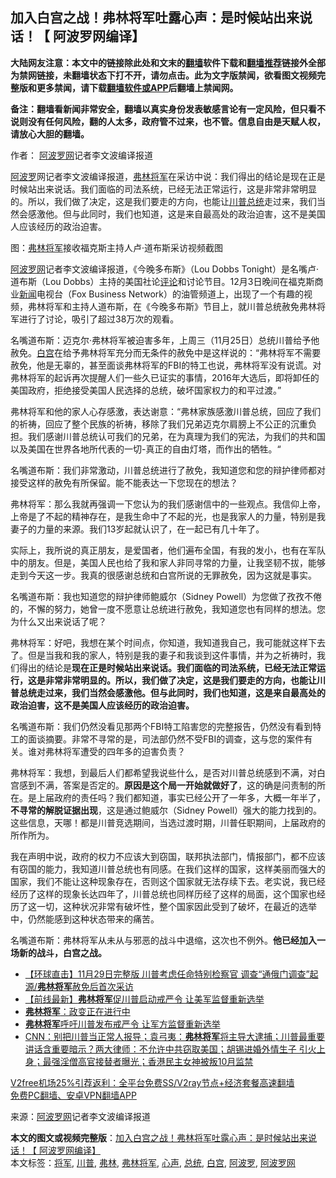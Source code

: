  <h2>加入白宫之战！弗林将军吐露心声：是时候站出来说话！【 阿波罗网编译】</h2> <p class="notice"><b>大陆网友注意：本文中的链接除此处和文末的<a href="https://github.com/bannedbook/fanqiang" >翻墙</a>软件下载和<a href="https://github.com/killgcd/justmysocks/blob/master/README.md">翻墙推荐</a>链接外全部为禁网链接，未翻墙状态下打不开，请勿点击。此为文字版禁闻，欲看图文视频完整版和更多禁闻，请下载<a href="https://github.com/bannedbook/fanqiang">翻墙软件或APP</a>后翻墙上禁闻网。</p><p>备注：翻墙看新闻非常安全，翻墙以真实身份发表敏感言论有一定风险，但只看不说则没有任何风险，翻的人太多，政府管不过来，也不管。信息自由是天赋人权，请放心大胆的翻墙。</b></p>  <div class="entry"> <p>作者： <span class='wp_keywordlink_affiliate'><a href="https://www.aboluowang.com/" title="阿波罗网" target="_blank">阿波罗网</a></span>记者李文波编译报道</p> <p id="summary"><a href="https://www.bannedbook.org/bnews/tag/%E9%98%BF%E6%B3%A2%E7%BD%97/" class="st_tag internal_tag" rel="tag" title="标签 阿波罗 下的日志">阿波罗</a>网记者李文波编译报道，<a href="https://www.bannedbook.org/bnews/tag/%e5%bc%97%e6%9e%97/" class="st_tag internal_tag" rel="tag" title="标签 弗林 下的日志">弗林</a><a href="https://www.bannedbook.org/bnews/tag/%e5%b0%86%e5%86%9b/" class="st_tag internal_tag" rel="tag" title="标签 将军 下的日志">将军</a>在采访中说：我们得出的结论是现在正是时候站出来说话。我们面临的司法系统，已经无法正常运行，这是非常非常明显的。所以，我们做了决定，这是我们要走的方向，也能让<a href="https://www.bannedbook.org/bnews/tag/%e5%b7%9d%e6%99%ae/" class="st_tag internal_tag" rel="tag" title="标签 川普 下的日志">川普</a><a href="https://www.bannedbook.org/bnews/tag/%e6%80%bb%e7%bb%9f/" class="st_tag internal_tag" rel="tag" title="标签 总统 下的日志">总统</a>走过来，我们当然会感激他。但与此同时，我们也知道，这是来自最高处的政治迫害，这不是美国人应该经历的政治迫害。</p> <p id="conimg">图：<a href="https://www.bannedbook.org/bnews/tag/%e5%bc%97%e6%9e%97%e5%b0%86%e5%86%9b/" class="st_tag internal_tag" rel="tag" title="标签 弗林将军 下的日志">弗林将军</a>接收福克斯主持人卢·道布斯采访视频截图</p> <p></p>  <p></p> <p><a href="https://www.bannedbook.org/bnews/tag/%e9%98%bf%e6%b3%a2%e7%bd%97%e7%bd%91/" class="st_tag internal_tag" rel="tag" title="标签 阿波罗网 下的日志">阿波罗网</a>记者李文波编译报道，《今晚多布斯》（Lou Dobbs Tonight）是名嘴卢·道布斯（Lou Dobbs）主持的美国社论<span class='wp_keywordlink_affiliate'><a href="https://www.bannedbook.org/bnews/comments/" title="新闻评论" target="_blank">评论</a></span>和讨论节目。12月3日晚间在福克斯商业<span class='wp_keywordlink_affiliate'><a href="https://www.bannedbook.org/" title="新闻">新闻</a></span>电视台（Fox Business Network）的油管频道上，出现了一个有趣的视频，弗林将军和主持人道布斯，在《今晚多布斯》节目上，就川普总统赦免弗林将军进行了讨论，吸引了超过38万次的观看。</p> <p>名嘴道布斯：迈克尔·弗林将军被迫害多年，上周三（11月25日）总统川普给予他赦免。<a href="https://www.bannedbook.org/bnews/tag/%e7%99%bd%e5%ae%ab/" class="st_tag internal_tag" rel="tag" title="标签 白宫 下的日志">白宫</a>在给予弗林将军充分而无条件的赦免中是这样说的：“弗林将军不需要赦免，他是无辜的，甚至面谈弗林将军的FBI的特工也说，弗林将军没有说谎。对弗林将军的起诉再次提醒人们一些久已证实的事情，2016年大选后，即将卸任的美国政府，拒绝接受美国人民选择的总统，破坏国家权力的和平过渡。”</p> <p>弗林将军和他的家人心存感激，表达谢意：“弗林家族感激川普总统，回应了我们的祈祷，回应了整个民族的祈祷，移除了我们兄弟迈克尔肩膀上不公正的沉重负担。我们感谢川普总统认可我们的兄弟，在为真理为我们的宪法，为我们的共和国以及美国在世界各地所代表的一切-真正的自由灯塔，而作出的牺牲。“</p>  <p>名嘴道布斯：我们非常激动，川普总统进行了赦免，我知道您和您的辩护律师都对接受这样的赦免有所保留。能不能表达一下您现在的想法？</p> <p>弗林将军：那么我就再强调一下您认为的我们感谢信中的一些观点。我信仰上帝，上帝是了不起的精神存在，是我生命中了不起的光，也是我家人的力量，特别是我妻子的力量的来源。我们13岁起就认识了，在一起已有几十年了。</p> <p>实际上，我所说的真正朋友，是爱国者，他们遍布全国，有我的发小，也有在军队中的朋友。但是，美国人民也给了我和家人非同寻常的力量，让我坚韧不拔，能够走到今天这一步。我真的很感谢总统和白宫所说的无罪赦免，因为这就是事实。</p> <p>名嘴道布斯：我也知道您的辩护律师鲍威尔（Sidney Powell）为您做了孜孜不倦的，不懈的努力，她曾一度不愿意让总统进行赦免，我知道您也有同样的想法。您为什么又出来说话了呢？</p>  <p>弗林将军：好吧，我想在某个时间点，你知道，我知道我自己，我可能就这样下去了。但是当我和我的家人，特别是我的妻子和我谈到这件事情，并为之祈祷时，我们得出的结论是<strong>现在正是时候站出来说话。我们面临的司法系统，已经无法正常运行，这是非常非常明显的。所以，我们做了决定，这是我们要走的方向，也能让川普总统走过来，我们当然会感激他。但与此同时，我们也知道，这是来自最高处的政治迫害，这不是美国人应该经历的政治迫害。</strong></p> <p>名嘴道布斯：我们仍然没看见那两个FBI特工陷害您的完整报告，仍然没有看到特工的面谈摘要。非常不寻常的是，司法部仍然不受FBI的调查，这与您的案件有关。谁对弗林将军遭受的四年多的迫害负责？</p> <p>弗林将军：我想，到最后人们都希望我说些什么，是否对川普总统感到不满，对白宫感到不满，答案是否定的。<strong>原因是这个局一开始就做好了</strong>，这的确是问责制的所在。是上届政府的责任吗？我们都知道，事实已经公开了一年多，大概一年半了，<strong>不寻常的解脱证据出现</strong>，这是通过鲍威尔（Sidney Powell）强大的能力找到的。这些信息，天哪！都是川普竞选期间，当选过渡时期，川普任职期间，上届政府的所作所为。</p> <p>我在声明中说，政府的权力不应该大到窃国，联邦执法部门，情报部门，都不应该有窃国的能力，我知道川普总统也有同感。在我们这样的国家，这样美丽而强大的国家，我们不能让这种现象存在，否则这个国家就无法存续下去。老实说，我已经经历了这样的现象长达四年了，川普总统也同样历经了这样的局面，这个国家也经历了这一切，这种状况非常有破坏性，整个国家因此受到了破坏，在最近的选举中，仍然能感到这种状态带来的痛苦。</p>  <p>名嘴道布斯：弗林将军从未从与邪恶的战斗中退缩，这次也不例外。<strong>他已经加入一场新的战斗，白宫之战。</strong></p> <ul class='op-related-articles' title='相关阅读'> <li><a href='https://www.bannedbook.org/bnews/bannedvideo/20201205/1442297.html' target='_blank'>【环球直击】11月29日完整版  川普考虑任命特别检察官 调查“通俄门调查”起源/<b>弗林将军</b>赦免后首次采访</a></li> <li><a href='https://www.bannedbook.org/bnews/bannedvideo/20201204/1442118.html' target='_blank'>【前线最新】<b>弗林将军</b>促川普启动戒严令 让美军监督重新选举</a></li> <li><a href='https://www.bannedbook.org/bnews/bannedvideo/20201204/1442029.html' target='_blank'><b>弗林将军</b>：政变正在进行中</a></li> <li><a href='https://www.bannedbook.org/bnews/comments/20201204/1441608.html' target='_blank'><b>弗林将军</b>呼吁川普发布戒严令 让军方监督重新选举</a></li> <li><a href='https://www.bannedbook.org/bnews/bannedvideo/20201203/1441489.html' target='_blank'>CNN：别把川普当正常人报导；袁弓夷：<b>弗林将军</b>将主导大逮捕；川普最重要讲话含重要暗示？两大律师：不允许中共窃取美国；胡锡进婚外情生子 引火上身；最强淫僧高官接替者曝光；香港民主女神被叛10月监禁</a></li> </ul> <p class="texttj"> <a href="https://www.bannedbook.org/forum23/topic22702.html" target="_blank">V2free机场25%引荐返利：全平台免费SS/V2ray节点+经济套餐高速翻墙</a><br/> <a href="https://github.com/bannedbook/fanqiang/wiki/%E7%A6%81%E9%97%BB%E7%BD%91%E5%AE%89%E5%8D%93%E7%BF%BB%E5%A2%99%E6%96%B0%E9%97%BBAPP" target="_blank">免费PC翻墙、安卓VPN翻墙APP</a></p><p> 来源：<a href="https://www.aboluowang.com/2020/1205/1530655.html" target="_blank">阿波罗网</a>记者李文波编译报道 </p><a name='sharetosocial'></a>       <div><b>本文的图文或视频完整版</b>：<a href='https://www.bannedbook.org/bnews/topimagenews/20201205/1442363.html'>加入白宫之战！弗林将军吐露心声：是时候站出来说话！【 阿波罗网编译】</a></div>  </div><!--END ENTRY--> <div class="postfooter"> <div>本文标签：<a href="https://www.bannedbook.org/bnews/tag/%e5%b0%86%e5%86%9b/" rel="tag">将军</a>, <a href="https://www.bannedbook.org/bnews/tag/%e5%b7%9d%e6%99%ae/" rel="tag">川普</a>, <a href="https://www.bannedbook.org/bnews/tag/%e5%bc%97%e6%9e%97/" rel="tag">弗林</a>, <a href="https://www.bannedbook.org/bnews/tag/%e5%bc%97%e6%9e%97%e5%b0%86%e5%86%9b/" rel="tag">弗林将军</a>, <a href="https://www.bannedbook.org/bnews/tag/%E5%BF%83%E5%A3%B0/" rel="tag">心声</a>, <a href="https://www.bannedbook.org/bnews/tag/%e6%80%bb%e7%bb%9f/" rel="tag">总统</a>, <a href="https://www.bannedbook.org/bnews/tag/%e7%99%bd%e5%ae%ab/" rel="tag">白宫</a>, <a href="https://www.bannedbook.org/bnews/tag/%E9%98%BF%E6%B3%A2%E7%BD%97/" rel="tag">阿波罗</a>, <a href="https://www.bannedbook.org/bnews/tag/%e9%98%bf%e6%b3%a2%e7%bd%97%e7%bd%91/" rel="tag">阿波罗网</a></div>  </div><!--END POSTFOOTER--> 